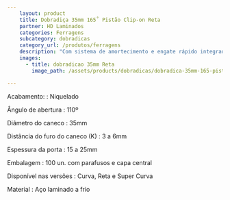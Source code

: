 ```yaml
---
    layout: product
    title: Dobradiça 35mm 165˚ Pistão Clip-on Reta
    partner: HD Laminados
    categories: Ferragens     
    subcategory: dobradicas
    category_url: /produtos/ferragens
    description: "Com sistema de amortecimento e engate rápido integrado. Para móveis sofisticados, onde suavidade e silêncio no movimento das portas são essenciais."
    images: 
      - title: dobradicao 35mm Reta
        image_path: /assets/products/dobradicas/dobradica-35mm-165-pistao-clipon-reta.jpg

---
```


Acabamento: 
: Niquelado

Ângulo de abertura
: 110º

Diâmetro do caneco
: 35mm

Distância do furo do caneco (K)
: 3 a 6mm

Espessura da porta
: 15 a 25mm

Embalagem
: 100 un. com parafusos e capa central

Disponível nas versões
: Curva, Reta e Super Curva

Material
: Aço laminado a frio